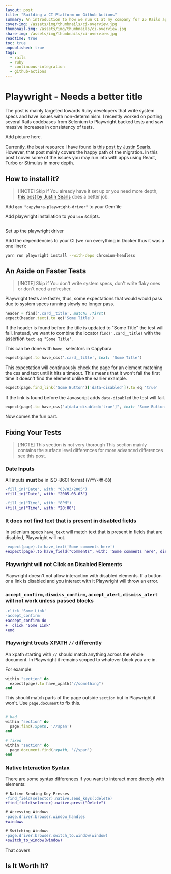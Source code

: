 ```yaml
---
layout: post
title: "Building a CI Platform on Github Actions"
summary: An introduction to how we run CI at my company for 25 Rails apps on Github Actions using Docker Compose.
cover-img: /assets/img/thumbnails/ci-overview.jpg
thumbnail-img: /assets/img/thumbnails/ci-overview.jpg
share-img: /assets/img/thumbnails/ci-overview.jpg
readtime: true
toc: true
unpublished: true
tags:
  - rails
  - ruby
  - continuous-integration
  - github-actions
---
```


# Playwright - Needs a better title

The post is mainly targeted towards Ruby developers that write system specs and
have issues with non-determinism. I recently worked on porting several Rails
codebases from Selenium to Playwright backed tests and saw massive increases
in consistency of tests.

Add picture here.

Currently, the best resource I have found is [this post by Justin Searls](https://justin.searls.co/posts/running-rails-system-tests-with-playwright-instead-of-selenium/).
However, that post mainly covers the happy path of the migration. In this
post I cover some of the issues you may run into with apps using React,
Turbo or Stimulus in more depth.

## How to install it?

> [!NOTE] Skip if
> You already have it set up or you need more depth, [this post by Justin Searls](https://justin.searls.co/posts/running-rails-system-tests-with-playwright-instead-of-selenium/) does a better job.

Add `gem "capybara-playwright-driver"` to your Gemfile

Add playwright installation to you `bin` scripts.

```rb

```

Set up the playwright driver

Add the dependencies to your CI (we run everything in Docker thus it was a one liner):

```sh
yarn run playwright install --with-deps chromium-headless
```

## An Aside on Faster Tests

> [!NOTE] Skip if
> You don't write system specs, don't write flaky ones or don't need a refresher.

Playwright tests are faster, thus, some expectations that would
would pass due to system specs running slowly no longer pass.

```rb
header = find('.card__title', match: :first)
expect(header.text).to eq('Some Title')
```

If the header is found before the title is updated to
"Some Title" the test will fail. Instead, we want to combine the
locator `find('.card__title)` with the assertion `text eq "Some Title"`.

This can be done with `have_` selectors in Capybara:

```rb
expect(page).to have_css('.card__title', text: 'Some Title')
```

This expectation will continuously check the page for an element matching
the css and text until it hits a timeout. This means that it won't fail
the first time it doesn't find the element unlike the earlier example.

```rb
expect(page.find_link('Some Button')['data-disabled']).to eq 'true'
```

If the link is found before the Javascript adds `data-disabled` the
test will fail.

```rb
expect(page).to have_css("a[data-disabled='true']", text: 'Some Button')
```

Now comes the fun part.

## Fixing Your Tests

> [!NOTE] This section is not very thorough
> This section mainly contains the surface level differences for more advanced differences see this post.

### Date Inputs

All inputs **must** be in ISO-8601 format (`YYYY-MM-DD`)

```diff
-fill_in("Date", with: "03/03/2005")
+fill_in("Date", with: "2005-03-03")

-fill_in("Time", with: "8PM")
+fill_in("Time", with: "20:00")
```

### It does not find text that is present in disabled fields

In selenium specs `have_text` will match text that is present in
fields that are disabled, Playwright will not.

```diff
-expect(page).to have_text('Some comments here')
+expect(page).to have_field("Comments", with: 'Some comments here', disabled: true)
```

### Playwright will not Click on Disabled Elements

Playwright doesn't not allow interaction with disabled elements. If a
button or a link is disabled and you interact with it Playwright will
throw an error.

### `accept_confirm`, `dismiss_confirm`, `accept_alert`, `dismiss_alert` will not work unless passed blocks

```diff
-click 'Some Link'
-accept_confirm
+accept_confirm do
+  click 'Some Link'
+end
```

### Playwright treats XPATH `//` differently

An xpath starting with `//` should match anything across the whole document.
In Playwright it remains scoped to whatever block you are in.

For example:

```rb
within "section" do
  expect(page).to have_xpath("//something")
end
```

This should match parts of the page outside `section` but in Playwright it won't.
Use `page.document` to fix this.

```rb

# bad
within "section" do
  page.find(:xpath, '//span')
end

# fixed
within "section" do
  page.document.find(:xpath, '//span')
end
```

### Native Interaction Syntax

There are some syntax differences if you want to interact more directly with elements:

```diff
# Native Sending Key Presses
-find_field(selector).native.send_keys(:delete)
+find_field(selector).native.press("Delete")

# Accessing Windows
-page.driver.browser.window_handles
+windows

# Switching Windows
-page.driver.browser.switch_to.window(window)
+switch_to_window(window)
```

That covers

## Is It Worth It?
